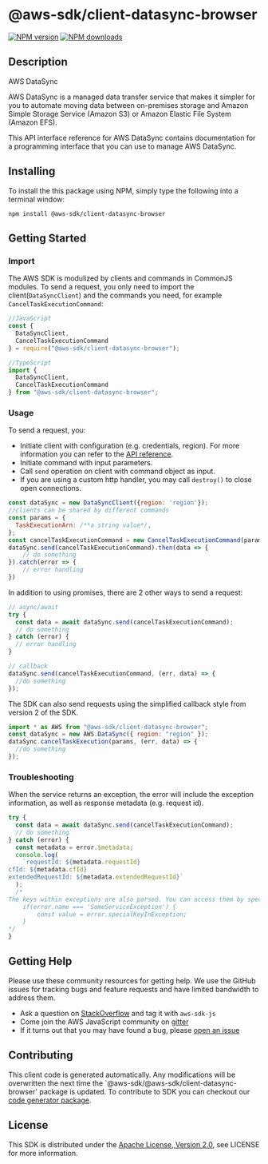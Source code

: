 # @aws-sdk/client-datasync-browser

[![NPM version](https://img.shields.io/npm/v/@aws-sdk/client-datasync-browser/preview.svg)](https://www.npmjs.com/package/@aws-sdk/client-datasync-browser)
[![NPM downloads](https://img.shields.io/npm/dm/@aws-sdk/client-datasync-browser.svg)](https://www.npmjs.com/package/@aws-sdk/client-datasync-browser)

## Description

<fullname>AWS DataSync</fullname> <p>AWS DataSync is a managed data transfer service that makes it simpler for you to automate moving data between on-premises storage and Amazon Simple Storage Service (Amazon S3) or Amazon Elastic File System (Amazon EFS). </p> <p>This API interface reference for AWS DataSync contains documentation for a programming interface that you can use to manage AWS DataSync.</p>

## Installing

To install the this package using NPM, simply type the following into a terminal window:

```
npm install @aws-sdk/client-datasync-browser
```

## Getting Started

### Import

The AWS SDK is modulized by clients and commands in CommonJS modules. To send a request, you only need to import the client(`DataSyncClient`) and the commands you need, for example `CancelTaskExecutionCommand`:

```javascript
//JavaScript
const {
  DataSyncClient,
  CancelTaskExecutionCommand
} = require("@aws-sdk/client-datasync-browser");
```

```javascript
//TypeScript
import {
  DataSyncClient,
  CancelTaskExecutionCommand
} from "@aws-sdk/client-datasync-browser";
```

### Usage

To send a request, you:

- Initiate client with configuration (e.g. credentials, region). For more information you can refer to the [API reference][].
- Initiate command with input parameters.
- Call `send` operation on client with command object as input.
- If you are using a custom http handler, you may call `destroy()` to close open connections.

```javascript
const dataSync = new DataSyncClient({region: 'region'});
//clients can be shared by different commands
const params = {
  TaskExecutionArn: /**a string value*/,
};
const cancelTaskExecutionCommand = new CancelTaskExecutionCommand(params);
dataSync.send(cancelTaskExecutionCommand).then(data => {
    // do something
}).catch(error => {
    // error handling
})
```

In addition to using promises, there are 2 other ways to send a request:

```javascript
// async/await
try {
  const data = await dataSync.send(cancelTaskExecutionCommand);
  // do something
} catch (error) {
  // error handling
}
```

```javascript
// callback
dataSync.send(cancelTaskExecutionCommand, (err, data) => {
  //do something
});
```

The SDK can also send requests using the simplified callback style from version 2 of the SDK.

```javascript
import * as AWS from "@aws-sdk/client-datasync-browser";
const dataSync = new AWS.DataSync({ region: "region" });
dataSync.cancelTaskExecution(params, (err, data) => {
  //do something
});
```

### Troubleshooting

When the service returns an exception, the error will include the exception information, as well as response metadata (e.g. request id).

```javascript
try {
  const data = await dataSync.send(cancelTaskExecutionCommand);
  // do something
} catch (error) {
  const metadata = error.$metadata;
  console.log(
    `requestId: ${metadata.requestId}
cfId: ${metadata.cfId}
extendedRequestId: ${metadata.extendedRequestId}`
  );
  /*
The keys within exceptions are also parsed. You can access them by specifying exception names:
    if(error.name === 'SomeServiceException') {
        const value = error.specialKeyInException;
    }
*/
}
```

## Getting Help

Please use these community resources for getting help. We use the GitHub issues for tracking bugs and feature requests and have limited bandwidth to address them.

- Ask a question on [StackOverflow](https://stackoverflow.com/questions/tagged/aws-sdk-js) and tag it with `aws-sdk-js`
- Come join the AWS JavaScript community on [gitter](https://gitter.im/aws/aws-sdk-js-v3)
- If it turns out that you may have found a bug, please [open an issue](https://github.com/aws/aws-sdk-js-v3/issues)

## Contributing

This client code is generated automatically. Any modifications will be overwritten the next time the `@aws-sdk/@aws-sdk/client-datasync-browser' package is updated. To contribute to SDK you can checkout our [code generator package][].

## License

This SDK is distributed under the
[Apache License, Version 2.0](http://www.apache.org/licenses/LICENSE-2.0),
see LICENSE for more information.

[code generator package]: https://github.com/aws/aws-sdk-js-v3/tree/master/packages/service-types-generator
[api reference]: https://docs.aws.amazon.com/AWSJavaScriptSDK/latest/
